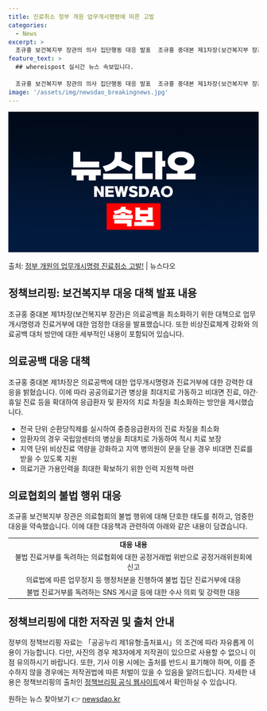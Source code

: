 ```yaml
---
title: 진료취소 정부 개원 업무개시명령에 따른 고발
categories:
  - News
excerpt: >
  조규홍 보건복지부 장관의 의사 집단행동 대응 발표  조규홍 중대본 제1차장(보건복지부 장관)은 18일 “사전…
feature_text: >
  ## whereispost 실시간 뉴스 속보입니다.

  조규홍 보건복지부 장관의 의사 집단행동 대응 발표  조규홍 중대본 제1차장(보건복지부 장관)은 18일 “사전…
image: '/assets/img/newsdao_breakingnews.jpg'
---
```


![뉴스다오 속보](/assets/img/newsdao_breakingnews.jpg)

<p>출처: <a href="https://newsdao.kr/4290" rel="dofollow">정부 개원의 업무개시명령 진료취소 고발!</a> | 뉴스다오</p>

<h2 data-ke-size="size26">정책브리핑: 보건복지부 대응 대책 발표 내용</h2>

<p data-ke-size="size16">조규홍 중대본 제1차장(보건복지부 장관)은 의료공백을 최소화하기 위한 대책으로  업무개시명령과 진료거부에 대한 엄정한 대응을 발표했습니다. 또한 비상진료체계 강화와 의료공백 대처 방안에 대한 세부적인 내용이 포함되어 있습니다.</p>

<h2 data-ke-size="size24">의료공백 대응 대책</h2>
<p data-ke-size="size16">조규홍 중대본 제1차장은 의료공백에 대한 업무개시명령과 진료거부에 대한 강력한 대응을 밝혔습니다. 이에 따라 공공의료기관 병상을 최대치로 가동하고 비대면 진료, 야간·휴일 진료 등을 확대하여 응급환자 및 환자의 치료 차질을 최소화하는 방안을 제시했습니다.</p>

<ul>
  <li>전국 단위 순환당직제를 실시하여 중증응급환자의 진료 차질을 최소화</li>
  <li>암환자의 경우 국립암센터의 병상을 최대치로 가동하여 적시 치료 보장</li>
  <li>지역 단위 비상진료 역량을 강화하고 지역 병의원이 문을 닫을 경우 비대면 진료를 받을 수 있도록 지원</li>
  <li>의료기관 가용인력을 최대한 확보하기 위한 인력 지원책 마련</li>
</ul>

<h2 data-ke-size="size24">의료협회의 불법 행위 대응</h2>
<p data-ke-size="size16">조규홍 보건복지부 장관은 의료협회의 불법 행위에 대해 단호한 태도를 취하고, 엄중한 대응을 약속했습니다. 이에 대한 대응책과 관련하여 아래와 같은 내용이 담겼습니다.</p>

<table>
  <tr>
    <td style="text-align: center; height: 17px;"><b>대응 내용</b></td>
  </tr>
  <tr>
    <td style="text-align: center; height: 17px;">불법 진료거부를 독려하는 의료협회에 대한 공정거래법 위반으로 공정거래위원회에 신고</td>
  </tr>
  <tr>
    <td style="text-align: center; height: 17px;">의료법에 따른 업무정지 등 행정처분을 진행하여 불법 집단 진료거부에 대응</td>
  </tr>
  <tr>
    <td style="text-align: center; height: 17px;">불법 진료거부를 독려하는 SNS 게시글 등에 대한 수사 의뢰 및 강력한 대응</td>
  </tr>
</table>

<h2 data-ke-size="size24">정책브리핑에 대한 저작권 및 출처 안내</h2>
<p data-ke-size="size16">정부의 정책브리핑 자료는 「공공누리 제1유형:출처표시」의 조건에 따라 자유롭게 이용이 가능합니다. 다만, 사진의 경우 제3자에게 저작권이 있으므로 사용할 수 없으니 이 점 유의하시기 바랍니다. 또한, 기사 이용 시에는 출처를 반드시 표기해야 하며, 이를 준수하지 않을 경우에는 저작권법에 따른 처벌이 있을 수 있음을 알려드립니다. 자세한 내용은 정책브리핑의 출처인 <a href="https://www.korea.kr/">정책브리핑 공식 웹사이트</a>에서 확인하실 수 있습니다.</p>
 

원하는 뉴스 찾아보기 👉 <a href="https://newsdao.kr" rel="dofollow">newsdao.kr</a>


